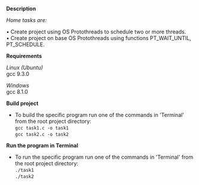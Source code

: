 **Description**

*Home tasks are:*

• Create project using OS Protothreads to schedule two or more threads.<br>
• Create project on base OS Protothreads using functions PT_WAIT_UNTIL, PT_SCHEDULE.<br>

**Requirements**

*Linux (Ubuntu)*<br>
gcc 9.3.0

*Windows*<br>
gcc 8.1.0

**Build project**
- To build the specific program run one of the commands in 'Terminal' from the root project directory:<br>
``gcc task1.c -o task1``<br>
``gcc task2.c -o task2``<br>

**Run the program in Terminal**
- To run the specific program run one of the commands in 'Terminal' from the root project directory:<br>
``./task1``<br>
``./task2``<br>

